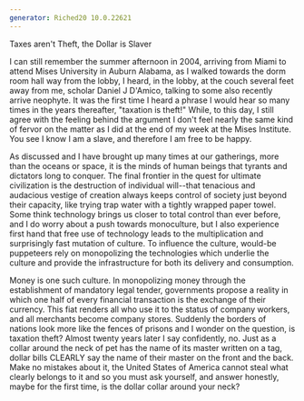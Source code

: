 ```yaml
---
generator: Riched20 10.0.22621
---
```


Taxes aren\'t Theft, the Dollar is Slaver

I can still remember the summer afternoon in 2004, arriving from Miami
to attend Mises University in Auburn Alabama, as I walked towards the
dorm room hall way from the lobby, I heard, in the lobby, at the couch
several feet away from me, scholar Daniel J D\'Amico, talking to some
also recently arrive neophyte. It was the first time I heard a phrase I
would hear so many times in the years thereafter, \"taxation is theft!\"
While, to this day, I still agree with the feeling behind the argument I
don\'t feel nearly the same kind of fervor on the matter as I did at the
end of my week at the Mises Institute. You see I know I am a slave, and
therefore I am free to be happy.

As discussed and I have brought up many times at our gatherings, more
than the oceans or space, it is the minds of human beings that tyrants
and dictators long to conquer. The final frontier in the quest for
ultimate civilization is the destruction of individual will\--that
tenacious and audacious vestige of creation always keeps control of
society just beyond their capacity, like trying trap water with a
tightly wrapped paper towel. Some think technology brings us closer to
total control than ever before, and I do worry about a push towards
monoculture, but I also experience first hand that free use of
technology leads to the multiplication and surprisingly fast mutation of
culture. To influence the culture, would-be puppeteers rely on
monopolizing the technologies which underlie the culture and provide the
infrastructure for both its delivery and consumption.

Money is one such culture. In monopolizing money through the
establishment of mandatory legal tender, governments propose a reality
in which one half of every financial transaction is the exchange of
their currency. This fiat renders all who use it to the status of
company workers, and all merchants become company stores. Suddenly the
borders of nations look more like the fences of prisons and I wonder on
the question, is taxation theft? Almost twenty years later I say
confidently, no. Just as a collar around the neck of pet has the name of
its master written on a tag, dollar bills CLEARLY say the name of their
master on the front and the back. Make no mistakes about it, the United
States of America cannot steal what clearly belongs to it and so you
must ask yourself, and answer honestly, maybe for the first time, is the
dollar collar around your neck?
